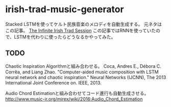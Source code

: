 # irish-trad-music-generator

Stacked LSTMを使ってケルト民族音楽のメロディを自動生成する。
元ネタはこの記事。
[The Infinite Irish Trad Session](https://highnoongmt.wordpress.com/2015/08/07/the-infinite-irish-trad-session/)
この記事ではRNNを使っていたので、LSTMを代わりに使ったらどうなるかやってみた。


## TODO
Chaotic Inspiration Algorithmと組み合わせる。
Coca, Andres E., Débora C. Corrêa, and Liang Zhao. "Computer-aided music composition with LSTM neural network and chaotic inspiration." Neural Networks (IJCNN), The 2013 International Joint Conference on. IEEE, 2013.

Audio Chord Estimationと組み合わせてコード進行も自動生成させる。
http://www.music-ir.org/mirex/wiki/2016:Audio_Chord_Estimation

